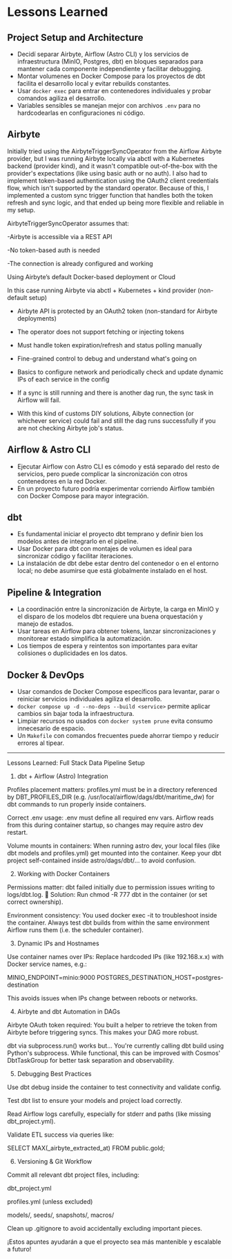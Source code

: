 # Lessons Learned

## Project Setup and Architecture

- Decidí separar Airbyte, Airflow (Astro CLI) y los servicios de infraestructura (MinIO, Postgres, dbt) en bloques separados para mantener cada componente independiente y facilitar debugging.
- Montar volumenes en Docker Compose para los proyectos de dbt facilita el desarrollo local y evitar rebuilds constantes.
- Usar `docker exec` para entrar en contenedores individuales y probar comandos agiliza el desarrollo.
- Variables sensibles se manejan mejor con archivos `.env` para no hardcodearlas en configuraciones ni código.

## Airbyte
Initially tried using the AirbyteTriggerSyncOperator from the Airflow Airbyte provider, but I was running Airbyte locally via abctl with a Kubernetes backend (provider kind), and it wasn't compatible out-of-the-box with the provider's expectations (like using basic auth or no auth). I also had to implement token-based authentication using the OAuth2 client credentials flow, which isn't supported by the standard operator. Because of this, I implemented a custom sync trigger function that handles both the token refresh and sync logic, and that ended up being more flexible and reliable in my setup.

AirbyteTriggerSyncOperator assumes that:

-Airbyte is accessible via a REST API

-No token-based auth is needed

-The connection is already configured and working

Using Airbyte’s default Docker-based deployment or Cloud

In this case running Airbyte via abctl + Kubernetes + kind provider (non-default setup)

- Airbyte API is protected by an OAuth2 token (non-standard for Airbyte deployments)

- The operator does not support fetching or injecting tokens

- Must handle token expiration/refresh and status polling manually

- Fine-grained control to debug and understand what's going on

- Basics to configure network and periodically check and update dynamic IPs of each service in the config

- If a sync is still running and there is another dag run, the sync task in Airflow will fail.

- With this kind of customs DIY solutions, Aibyte connection (or whichever service) could fail and still the dag runs successfully if you are not checking Airbyte job's status.

## Airflow & Astro CLI

- Ejecutar Airflow con Astro CLI es cómodo y está separado del resto de servicios, pero puede complicar la sincronización con otros contenedores en la red Docker.
- En un proyecto futuro podría experimentar corriendo Airflow también con Docker Compose para mayor integración.

## dbt

- Es fundamental iniciar el proyecto dbt temprano y definir bien los modelos antes de integrarlo en el pipeline.
- Usar Docker para dbt con montajes de volumen es ideal para sincronizar código y facilitar iteraciones.
- La instalación de dbt debe estar dentro del contenedor o en el entorno local; no debe asumirse que está globalmente instalado en el host.

## Pipeline & Integration

- La coordinación entre la sincronización de Airbyte, la carga en MinIO y el disparo de los modelos dbt requiere una buena orquestación y manejo de estados.
- Usar tareas en Airflow para obtener tokens, lanzar sincronizaciones y monitorear estado simplifica la automatización.
- Los tiempos de espera y reintentos son importantes para evitar colisiones o duplicidades en los datos.

## Docker & DevOps

- Usar comandos de Docker Compose específicos para levantar, parar o reiniciar servicios individuales agiliza el desarrollo.
- `docker compose up -d --no-deps --build <service>` permite aplicar cambios sin bajar toda la infraestructura.
- Limpiar recursos no usados con `docker system prune` evita consumo innecesario de espacio.
- Un `Makefile` con comandos frecuentes puede ahorrar tiempo y reducir errores al tipear.

---


Lessons Learned: Full Stack Data Pipeline Setup
1. dbt + Airflow (Astro) Integration

Profiles placement matters:
profiles.yml must be in a directory referenced by DBT_PROFILES_DIR (e.g. /usr/local/airflow/dags/dbt/maritime_dw) for dbt commands to run properly inside containers.

Correct .env usage:
.env must define all required env vars. Airflow reads from this during container startup, so changes may require astro dev restart.

Volume mounts in containers:
When running astro dev, your local files (like dbt models and profiles.yml) get mounted into the container. Keep your dbt project self-contained inside astro/dags/dbt/... to avoid confusion.

2. Working with Docker Containers

Permissions matter:
dbt failed initially due to permission issues writing to logs/dbt.log.
🔧 Solution: Run chmod -R 777 dbt in the container (or set correct ownership).

Environment consistency:
You used docker exec -it to troubleshoot inside the container. Always test dbt builds from within the same environment Airflow runs them (i.e. the scheduler container).

3. Dynamic IPs and Hostnames

Use container names over IPs:
Replace hardcoded IPs (like 192.168.x.x) with Docker service names, e.g.:

MINIO_ENDPOINT=minio:9000
POSTGRES_DESTINATION_HOST=postgres-destination


This avoids issues when IPs change between reboots or networks.

4. Airbyte and dbt Automation in DAGs

Airbyte OAuth token required:
You built a helper to retrieve the token from Airbyte before triggering syncs. This makes your DAG more robust.

dbt via subprocess.run() works but...
You're currently calling dbt build using Python's subprocess. While functional, this can be improved with Cosmos' DbtTaskGroup for better task separation and observability.

5. Debugging Best Practices

Use dbt debug inside the container to test connectivity and validate config.

Test dbt list to ensure your models and project load correctly.

Read Airflow logs carefully, especially for stderr and paths (like missing dbt_project.yml).

Validate ETL success via queries like:

SELECT MAX(_airbyte_extracted_at) FROM public.gold;

6. Versioning & Git Workflow

Commit all relevant dbt project files, including:

dbt_project.yml

profiles.yml (unless excluded)

models/, seeds/, snapshots/, macros/

Clean up .gitignore to avoid accidentally excluding important pieces.

¡Estos apuntes ayudarán a que el proyecto sea más mantenible y escalable a futuro!